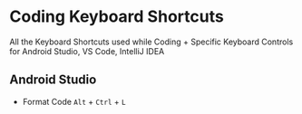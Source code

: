 # Coding Keyboard Shortcuts
All the Keyboard Shortcuts used while Coding + Specific Keyboard Controls for Android Studio, VS Code, IntelliJ IDEA


## Android Studio

- Format Code  ```Alt``` + ```Ctrl``` + ```L```





